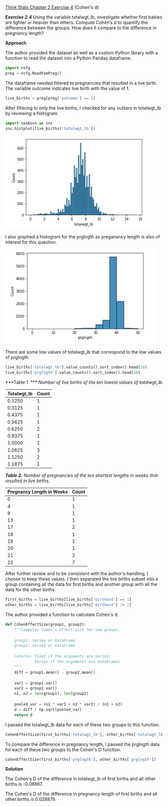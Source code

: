 

[Think Stats Chapter 2 Exercise 4](http://greenteapress.com/thinkstats2/html/thinkstats2003.html#toc24) (Cohen's d)

***Exercise 2.4*** Using the variable totalwgt_lb, investigate whether first babies are lighter or heavier than others. Compute Cohen’s d to quantify the difference between the groups. How does it compare to the difference in pregnancy length?

**Approach**

The author provided the dataset as well as a custom Python library with a function to read the dataset into a Python Pandas dataframe.

```python
import nsfg
preg = nsfg.ReadFemPreg()
```

The dataframe needed filtered to pregnancies that resulted in a live birth. The variable outcome indicates live birth with the value of 1.

```python
live_births = preg[preg['outcome'] == 1]
```

After filtering to only the live births, I checked for any outliers in totalwgt_lb by reviewing a histogram. 

```python
import seaborn as sns
sns.histplot(live_births['totalwgt_lb'])
```

![Exercise2_4_chart1](../../img/ex2_4_chart1.png)

I also graphed a histogram for the prglngth as preganancy length is also of interest for this question. 

![Exercise2_4_chart1](../../img/ex2_4_chart2.png)

There are some low values of totalwgt_lb that correspond to the low values of prglngth.  

```python
live_births['totalwgt_lb'].value_counts().sort_index().head(10)
live_births['prglngth'].value_counts().sort_index().head(10)
```

***Table 1. *** *Number of live births of the ten lowest values of totalwgt_lb.*

| Totalwgt_lb | Count |
| ----------- | ----- |
| 0.1250      | 1     |
| 0.3125      | 1     |
| 0.4375      | 1     |
| 0.5625      | 1     |
| 0.6250      | 2     |
| 0.9375      | 1     |
| 1.0000      | 1     |
| 1.0625      | 3     |
| 1.1250      | 2     |
| 1.1875      | 1     |

***Table 2.*** *Number of pregnancies of the ten shortest lengths in weeks that resulted in live births.*

| Pregnancy Length in Weeks | Count |
| ------------------------- | ----- |
| 0                         | 1     |
| 4                         | 1     |
| 9                         | 1     |
| 13                        | 1     |
| 17                        | 2     |
| 18                        | 1     |
| 19                        | 1     |
| 20                        | 1     |
| 21                        | 2     |
| 22                        | 7     |

After further review and to be consistent with the author's handling, I choose to keep these values. I then separated the live births subset into a group containing all the data for first births and another group with all the data for the other births. 

```python
first_births = live_births[live_births['birthord'] == 1]
other_births = live_births[live_births['birthord'] != 1]
```

The author provided a function to calculate Cohen's d:

```python
def CohenEffectSize(group1, group2):
    """Computes Cohen's effect size for two groups.
    
    group1: Series or DataFrame
    group2: Series or DataFrame
    
    returns: float if the arguments are Series;
             Series if the arguments are DataFrames
    """
    diff = group1.mean() - group2.mean()

    var1 = group1.var()
    var2 = group2.var()
    n1, n2 = len(group1), len(group2)

    pooled_var = (n1 * var1 + n2 * var2) / (n1 + n2)
    d = diff / np.sqrt(pooled_var)
    return d
```

I passed the totalwgt_lb data for each of these two groups to this function.  

```python
CohenEffectSize(first_births['totalwgt_lb'], other_births['totalwgt_lb'])
```

To compare the difference in pregnancy length, I passed the prglngth data for each of these two groups to the Cohen's D function. 

```python
CohenEffectSize(first_births['prglngth'], other_births['prglngth'])
```



**Solution**

The Cohen's D of the difference in totalwgt_lb of first births and all other births is -0.08867. 

The Cohen's D of the difference in pregnancy length of first births and all other births is 0.028879. 

